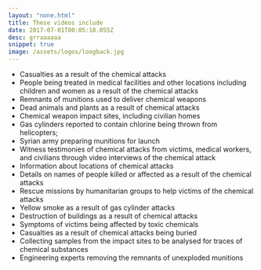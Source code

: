 ```yaml
---
layout: "none.html"
title: These videos include
date: 2017-07-01T00:05:18.055Z
desc: grraaaaaa
snippet: true
image: /assets/logos/loogback.jpg
---
```


- Casualties as a result of the chemical attacks
- People being treated in medical facilities and other locations including children and women as a result of the chemical attacks
- Remnants of munitions used to deliver chemical weapons
- Dead animals and plants as a result of chemical attacks
- Chemical weapon impact sites, including civilian homes
- Gas cylinders reported to contain chlorine being thrown from helicopters;
- Syrian army preparing munitions for launch
- Witness testimonies of chemical attacks from victims, medical workers, and civilians through video interviews of the chemical attack
- Information about locations of chemical attacks
- Details on names of people killed or affected as a result of the chemical attacks
- Rescue missions by humanitarian groups to help victims of the chemical attacks
- Yellow smoke as a result of gas cylinder attacks
- Destruction of buildings as a result of chemical attacks
- Symptoms of victims being affected by toxic chemicals
- Casualties as a result of chemical attacks being buried
- Collecting samples from the impact sites to be analysed for traces of chemical substances
- Engineering experts removing the remnants of unexploded munitions
